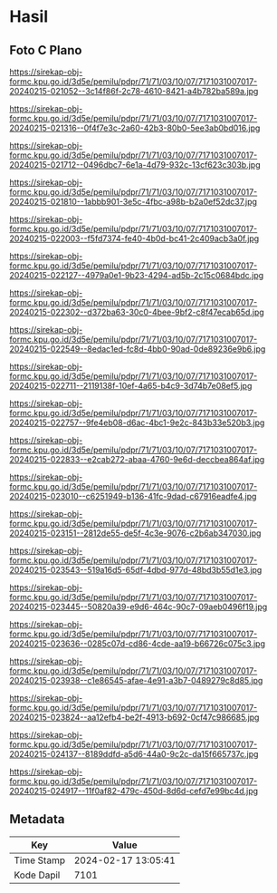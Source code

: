 # Hasil

## Foto C Plano

https://sirekap-obj-formc.kpu.go.id/3d5e/pemilu/pdpr/71/71/03/10/07/7171031007017-20240215-021052--3c14f86f-2c78-4610-8421-a4b782ba589a.jpg

https://sirekap-obj-formc.kpu.go.id/3d5e/pemilu/pdpr/71/71/03/10/07/7171031007017-20240215-021316--0f4f7e3c-2a60-42b3-80b0-5ee3ab0bd016.jpg

https://sirekap-obj-formc.kpu.go.id/3d5e/pemilu/pdpr/71/71/03/10/07/7171031007017-20240215-021712--0496dbc7-6e1a-4d79-932c-13cf623c303b.jpg

https://sirekap-obj-formc.kpu.go.id/3d5e/pemilu/pdpr/71/71/03/10/07/7171031007017-20240215-021810--1abbb901-3e5c-4fbc-a98b-b2a0ef52dc37.jpg

https://sirekap-obj-formc.kpu.go.id/3d5e/pemilu/pdpr/71/71/03/10/07/7171031007017-20240215-022003--f5fd7374-fe40-4b0d-bc41-2c409acb3a0f.jpg

https://sirekap-obj-formc.kpu.go.id/3d5e/pemilu/pdpr/71/71/03/10/07/7171031007017-20240215-022127--4979a0e1-9b23-4294-ad5b-2c15c0684bdc.jpg

https://sirekap-obj-formc.kpu.go.id/3d5e/pemilu/pdpr/71/71/03/10/07/7171031007017-20240215-022302--d372ba63-30c0-4bee-9bf2-c8f47ecab65d.jpg

https://sirekap-obj-formc.kpu.go.id/3d5e/pemilu/pdpr/71/71/03/10/07/7171031007017-20240215-022549--8edac1ed-fc8d-4bb0-90ad-0de89236e9b6.jpg

https://sirekap-obj-formc.kpu.go.id/3d5e/pemilu/pdpr/71/71/03/10/07/7171031007017-20240215-022711--2119138f-10ef-4a65-b4c9-3d74b7e08ef5.jpg

https://sirekap-obj-formc.kpu.go.id/3d5e/pemilu/pdpr/71/71/03/10/07/7171031007017-20240215-022757--9fe4eb08-d6ac-4bc1-9e2c-843b33e520b3.jpg

https://sirekap-obj-formc.kpu.go.id/3d5e/pemilu/pdpr/71/71/03/10/07/7171031007017-20240215-022833--e2cab272-abaa-4760-9e6d-deccbea864af.jpg

https://sirekap-obj-formc.kpu.go.id/3d5e/pemilu/pdpr/71/71/03/10/07/7171031007017-20240215-023010--c6251949-b136-41fc-9dad-c67916eadfe4.jpg

https://sirekap-obj-formc.kpu.go.id/3d5e/pemilu/pdpr/71/71/03/10/07/7171031007017-20240215-023151--2812de55-de5f-4c3e-9076-c2b6ab347030.jpg

https://sirekap-obj-formc.kpu.go.id/3d5e/pemilu/pdpr/71/71/03/10/07/7171031007017-20240215-023543--519a16d5-65df-4dbd-977d-48bd3b55d1e3.jpg

https://sirekap-obj-formc.kpu.go.id/3d5e/pemilu/pdpr/71/71/03/10/07/7171031007017-20240215-023445--50820a39-e9d6-464c-90c7-09aeb0496f19.jpg

https://sirekap-obj-formc.kpu.go.id/3d5e/pemilu/pdpr/71/71/03/10/07/7171031007017-20240215-023636--0285c07d-cd86-4cde-aa19-b66726c075c3.jpg

https://sirekap-obj-formc.kpu.go.id/3d5e/pemilu/pdpr/71/71/03/10/07/7171031007017-20240215-023938--c1e86545-afae-4e91-a3b7-0489279c8d85.jpg

https://sirekap-obj-formc.kpu.go.id/3d5e/pemilu/pdpr/71/71/03/10/07/7171031007017-20240215-023824--aa12efb4-be2f-4913-b692-0cf47c986685.jpg

https://sirekap-obj-formc.kpu.go.id/3d5e/pemilu/pdpr/71/71/03/10/07/7171031007017-20240215-024137--8189ddfd-a5d6-44a0-9c2c-da15f665737c.jpg

https://sirekap-obj-formc.kpu.go.id/3d5e/pemilu/pdpr/71/71/03/10/07/7171031007017-20240215-024917--11f0af82-479c-450d-8d6d-cefd7e99bc4d.jpg


## Metadata

| Key        | Value               |
| ---------- | ------------------- |
| Time Stamp | 2024-02-17 13:05:41 |
| Kode Dapil | 7101                |



